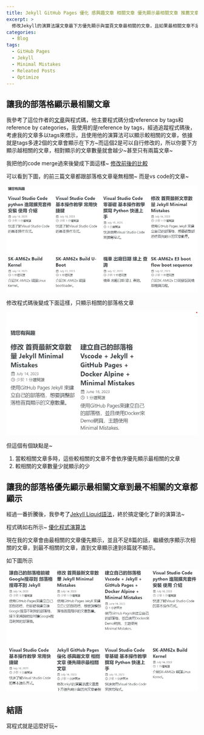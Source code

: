 ```yaml
---
title: Jekyll GitHub Pages 優化 感興趣文章 相關文章 優先顯示最相關文章 推薦文章
excerpt: >
  修改Jekyll的演算法讓文章最下方優先顯示與當頁文章最相關的文章，且如果最相關文章不足還會依序顯示次相關文章。
categories:
  - Blog
tags:
  - GitHub Pages
  - Jekyll
  - Minimal Mistakes
  - Releated Posts
  - Optimize
---
```

## 讓我的部落格顯示最相關文章
我參考了這位作者的[文章](https://blog.webjeda.com/jekyll-related-posts/)與程式碼，他主要程式碼分成reference by tags和reference by categories，我使用的是reference by tags，經過追蹤程式碼後，考慮我的文章多以tags來標示，且使用他的演算法可以顯示較相關的文章，依據就是tags多達2個的文章會顯示在下方~而這個2是可以自行修改的，所以你要下方顯示越相關的文章，相對顯示的文章數量就會越少~甚至只有兩篇文章~

我把他的code merge過來後變成下面這樣~
[修改前後的比較](https://github.com/mmistakes/minimal-mistakes/commit/c5bc25ffffaa7050be866488a9092fcaccce9263)

可以看到下圖，的前三篇文章都跟部落格文章毫無相關~
而是vs code的文章~

![releated_posts_notags](/assets/images/releated_posts_notags.png)



修改程式碼後變成下面這樣，只顯示相關的部落格文章

![releated_posts_by_2_tags](/assets/images/releated_posts_by_2_tags.png)

但這個有個缺點是~
1. 當較相關文章多時，這些較相關的文章不會依序優先顯示最相關的文章
2. 較相關的文章數量少就顯示的少

## 讓我的部落格優先顯示最相關文章到最不相關的文章都顯示

經過一番折騰後，我參考了[Jekyll Liquid語法](https://shopify.github.io/liquid/)，終於搞定優化了新的演算法~

程式碼如右所示~
[優化程式演算法](https://github.com/mmistakes/minimal-mistakes/commit/81e166acf4c61a55373e42bb672d136e878fb2cb)

現在我的文章會由最相關的文章優先顯示，並且不足8篇的話，繼續依序顯示次相關的文章，到最不相關的文章，直到文章顯示達到8篇就不顯示。

如下圖所示

![releated_posts_tags_complete](/assets/images/releated_posts_tags_complete.png)

## 結語
寫程式就是這麼好玩~